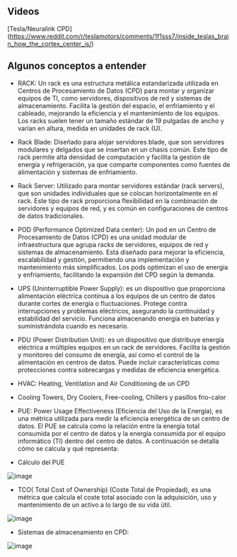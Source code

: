 ## Videos

[Tesla/Neuralink CPD] (https://www.reddit.com/r/teslamotors/comments/1f1sss7/inside_teslas_brain_how_the_cortex_center_is/)

## Algunos conceptos a entender

- RACK: Un rack es una estructura metálica estandarizada utilizada en Centros de Procesamiento de Datos (CPD) para montar y organizar equipos de TI, como servidores, dispositivos de red y sistemas de almacenamiento. Facilita la gestión del espacio, el enfriamiento y el cableado, mejorando la eficiencia y el mantenimiento de los equipos. Los racks suelen tener un tamaño estándar de 19 pulgadas de ancho y varían en altura, medida en unidades de rack (U).

- Rack Blade: Diseñado para alojar servidores blade, que son servidores modulares y delgados que se insertan en un chasis común. Este tipo de rack permite alta densidad de computación y facilita la gestión de energía y refrigeración, ya que comparte componentes como fuentes de alimentación y sistemas de enfriamiento.

- Rack Server: Utilizado para montar servidores estándar (rack servers), que son unidades individuales que se colocan horizontalmente en el rack. Este tipo de rack proporciona flexibilidad en la combinación de servidores y equipos de red, y es común en configuraciones de centros de datos tradicionales.

- POD (Performance Optimized Data center): Un pod en un Centro de Procesamiento de Datos (CPD) es una unidad modular de infraestructura que agrupa racks de servidores, equipos de red y sistemas de almacenamiento. Está diseñado para mejorar la eficiencia, escalabilidad y gestión, permitiendo una implementación y mantenimiento más simplificados. Los pods optimizan el uso de energía y enfriamiento, facilitando la expansión del CPD según la demanda.

- UPS (Uninterruptible Power Supply): es un dispositivo que proporciona alimentación eléctrica continua a los equipos de un centro de datos durante cortes de energía o fluctuaciones. Protege contra interrupciones y problemas eléctricos, asegurando la continuidad y estabilidad del servicio. Funciona almacenando energía en baterías y suministrándola cuando es necesario.

- PDU (Power Distribution Unit): es un dispositivo que distribuye energía eléctrica a múltiples equipos en un rack de servidores. Facilita la gestión y monitoreo del consumo de energía, así como el control de la alimentación en centros de datos. Puede incluir características como protecciones contra sobrecargas y medidas de eficiencia energética.

- HVAC: Heating, Ventilation and Air Conditioning de un CPD

- Cooling Towers, Dry Coolers, Free-cooling, Chillers y pasillos frio-calor

- PUE: Power Usage Effectiveness (Eficiencia del Uso de la Energía), es una métrica utilizada para medir la eficiencia energética de un centro de datos. El PUE se calcula como la relación entre la energía total consumida por el centro de datos y la energía consumida por el equipo informático (TI) dentro del centro de datos. A continuación se detalla cómo se calcula y qué representa:

- Cálculo del PUE

![image](https://github.com/user-attachments/assets/7a89e8f2-e0f5-4765-86ca-6ac94a4c6312)

- TCO( Total Cost of Ownership) (Coste Total de Propiedad), es una métrica que calcula el coste total asociado con la adquisición, uso y mantenimiento de un activo a lo largo de su vida útil.

![image](https://github.com/user-attachments/assets/0a72b9cd-e877-4515-a8d2-8b74fc1fd287)

- Sistemas de almacenamiento en CPD:

![image](https://github.com/user-attachments/assets/40039e34-e68b-44a3-8bed-027206418fca)

